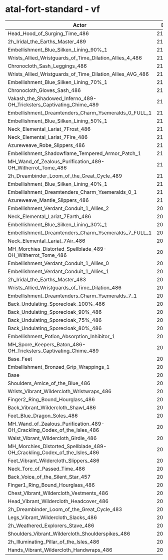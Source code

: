 # atal-fort-standard - vf
| Actor | DPS | Increase |
|---|:---:|:---:|
|Head_Hood_of_Surging_Time_486|212666|1.89%|
|2h_Iridal_the_Earths_Master_489|212399|1.76%|
|Embellishment_Blue_Silken_Lining_90%_1|212203|1.67%|
|Wrists_Allied_Wristguards_of_Time_Dilation_Allies_4_486|212194|1.66%|
|Chronocloth_Sash_Leggings_486|211820|1.48%|
|Wrists_Allied_Wristguards_of_Time_Dilation_Allies_AVG_486|211580|1.37%|
|Embellishment_Blue_Silken_Lining_70%_1|211344|1.25%|
|Chronocloth_Gloves_Sash_486|211286|1.23%|
|Vakash_the_Shadowed_Inferno_489-OH_Tricksters_Captivating_Chime_489|211110|1.14%|
|Embellishment_Dreamtenders_Charm_Ysemeralds_0_FULL_1|210728|0.96%|
|Embellishment_Blue_Silken_Lining_50%_1|210607|0.90%|
|Neck_Elemental_Lariat_7Frost_486|210529|0.86%|
|Neck_Elemental_Lariat_7Fire_486|210528|0.86%|
|Azureweave_Robe_Slippers_486|210519|0.86%|
|Embellishment_Shadowflame_Tempered_Armor_Patch_1|210298|0.75%|
|MH_Wand_of_Zealous_Purification_489-OH_Witherrot_Tome_486|210199|0.71%|
|2h_Dreambinder_Loom_of_the_Great_Cycle_489|210174|0.69%|
|Embellishment_Blue_Silken_Lining_40%_1|210139|0.68%|
|Embellishment_Dreamtenders_Charm_Ysemeralds_0_1|210108|0.66%|
|Azureweave_Mantle_Slippers_486|210081|0.65%|
|Embellishment_Verdant_Conduit_1_Allies_2|209956|0.59%|
|Neck_Elemental_Lariat_7Earth_486|209930|0.58%|
|Embellishment_Blue_Silken_Lining_30%_1|209911|0.57%|
|Embellishment_Dreamtenders_Charm_Ysemeralds_7_FULL_1|209909|0.57%|
|Neck_Elemental_Lariat_7Air_486|209891|0.56%|
|MH_Morchies_Distorted_Spellblade_489-OH_Witherrot_Tome_486|209817|0.52%|
|Embellishment_Verdant_Conduit_1_Allies_0|209814|0.52%|
|Embellishment_Verdant_Conduit_1_Allies_1|209800|0.51%|
|2h_Iridal_the_Earths_Master_483|209795|0.51%|
|Wrists_Allied_Wristguards_of_Time_Dilation_486|209621|0.43%|
|Embellishment_Dreamtenders_Charm_Ysemeralds_7_1|209496|0.37%|
|Back_Undulating_Sporecloak_100%_486|209370|0.31%|
|Back_Undulating_Sporecloak_90%_486|209298|0.27%|
|Back_Undulating_Sporecloak_75%_486|209291|0.27%|
|Back_Undulating_Sporecloak_80%_486|209218|0.24%|
|Embellishment_Potion_Absorption_Inhibitor_1|209134|0.19%|
|MH_Spore_Keepers_Baton_486-OH_Tricksters_Captivating_Chime_489|209043|0.15%|
|Base_Feet|208958|0.11%|
|Embellishment_Bronzed_Grip_Wrappings_1|208777|0.02%|
|Base|208727|0.00%|
|Shoulders_Amice_of_the_Blue_486|208717|0.00%|
|Wrists_Vibrant_Wildercloth_Wristwraps_486|208640|-0.04%|
|Finger2_Ring_Bound_Hourglass_486|208631|-0.05%|
|Back_Vibrant_Wildercloth_Shawl_486|208532|-0.09%|
|Feet_Blue_Dragon_Soles_486|208419|-0.15%|
|MH_Wand_of_Zealous_Purification_489-OH_Crackling_Codex_of_the_Isles_486|208394|-0.16%|
|Waist_Vibrant_Wildercloth_Girdle_486|208289|-0.21%|
|MH_Morchies_Distorted_Spellblade_489-OH_Crackling_Codex_of_the_Isles_486|208156|-0.27%|
|Feet_Vibrant_Wildercloth_Slippers_486|208152|-0.28%|
|Neck_Torc_of_Passed_Time_486|208118|-0.29%|
|Back_Voice_of_the_Silent_Star_457|208038|-0.33%|
|Finger1_Ring_Bound_Hourglass_486|207910|-0.39%|
|Chest_Vibrant_Wildercloth_Vestments_486|207884|-0.40%|
|Head_Vibrant_Wildercloth_Headcover_486|207853|-0.42%|
|2h_Dreambinder_Loom_of_the_Great_Cycle_483|207769|-0.46%|
|Legs_Vibrant_Wildercloth_Slacks_486|207575|-0.55%|
|2h_Weathered_Explorers_Stave_486|207563|-0.56%|
|Shoulders_Vibrant_Wildercloth_Shoulderspikes_486|207498|-0.59%|
|2h_Illuminating_Pillar_of_the_Isles_486|207482|-0.60%|
|Hands_Vibrant_Wildercloth_Handwraps_486|207301|-0.68%|
